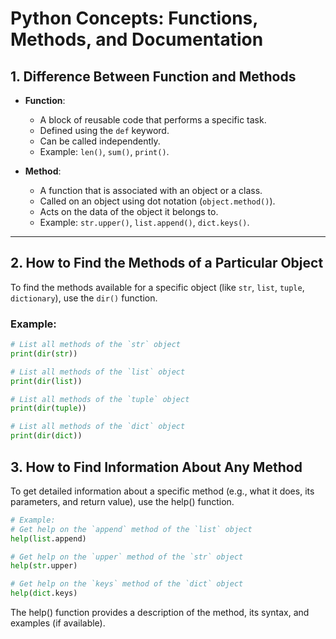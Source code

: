 # Python Concepts: Functions, Methods, and Documentation

## 1. Difference Between Function and Methods

- **Function**:
  - A block of reusable code that performs a specific task.
  - Defined using the `def` keyword.
  - Can be called independently.
  - Example: `len()`, `sum()`, `print()`.

- **Method**:
  - A function that is associated with an object or a class.
  - Called on an object using dot notation (`object.method()`).
  - Acts on the data of the object it belongs to.
  - Example: `str.upper()`, `list.append()`, `dict.keys()`.

---

## 2. How to Find the Methods of a Particular Object

To find the methods available for a specific object (like `str`, `list`, `tuple`, `dictionary`), use the `dir()` function.

### Example:
```python
# List all methods of the `str` object
print(dir(str))

# List all methods of the `list` object
print(dir(list))

# List all methods of the `tuple` object
print(dir(tuple))

# List all methods of the `dict` object
print(dir(dict))
```
## 3. How to Find Information About Any Method
To get detailed information about a specific method (e.g., what it does, its parameters, and return value), use the help() function.

```python
# Example:
# Get help on the `append` method of the `list` object
help(list.append)

# Get help on the `upper` method of the `str` object
help(str.upper)

# Get help on the `keys` method of the `dict` object
help(dict.keys)
```
The help() function provides a description of the method, its syntax, and examples (if available).

